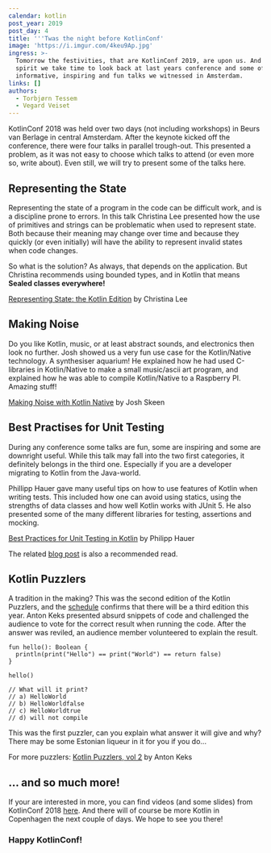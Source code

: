 ```yaml
---
calendar: kotlin
post_year: 2019
post_day: 4
title: '''Twas the night before KotlinConf'
image: 'https://i.imgur.com/4keu9Ap.jpg'
ingress: >-
  Tomorrow the festivities, that are KotlinConf 2019, are upon us. And in that
  spirit we take time to look back at last years conference and some of the
  informative, inspiring and fun talks we witnessed in Amsterdam. 
links: []
authors:
  - Torbjørn Tessem
  - Vegard Veiset
---
```

KotlinConf 2018 was held over two days (not including workshops) in  Beurs van Berlage in central Amsterdam. After the keynote kicked off the conference, there were four talks in parallel trough-out. This presented a problem, as it was not easy to choose which talks to attend (or even more so, write about). Even still, we will try to present some of the talks here. 

## Representing the State

Representing the state of a program in the code can be difficult work, and is a discipline prone to errors. In this talk Christina Lee presented how the use of primitives and strings can be problematic when used to represent state. Both because their meaning may change over time and because they quickly (or even initially) will have the ability to represent invalid states when code changes.  

So what is the solution? As always, that depends on the application. But Christina recommends using bounded types, and in Kotlin that means **Sealed classes everywhere!**

[Representing State: the Kotlin Edition](https://www.youtube.com/watch?v=-lVVfxsRjcY&list=PLQ176FUIyIUbVvFMqDc2jhxS-t562uytr&index=27) by Christina Lee

## Making Noise

Do you like Kotlin, music, or at least abstract sounds, and electronics then look no further. Josh showed us a very fun use case for the Kotlin/Native technology. A synthesiser aquarium! He explained how he had used C-libraries in Kotlin/Native to make a small music/ascii art program, and explained how he was able to compile Kotlin/Native to a Raspberry PI. Amazing stuff! 

[Making Noise with Kotlin Native](https://www.youtube.com/watch?v=vc04QKnryKs) by Josh Skeen

## Best Practises for Unit Testing

During any conference some talks are fun, some are inspiring and some are downright useful. While this talk may fall into the two first categories, it definitely belongs in the third one. Especially if you are a developer migrating to Kotlin from the Java-world. 

Phillipp Hauer gave many useful tips on how to use features of Kotlin when writing tests. This included how one can avoid using statics, using the strengths of data classes and how well Kotlin works with JUnit 5. He also presented some of the many different libraries for testing, assertions and mocking. 

[Best Practices for Unit Testing in Kotlin](https://www.youtube.com/watch?v=RX_g65J14H0) by Philipp Hauer

The related [blog post](https://phauer.com/2018/best-practices-unit-testing-kotlin/) is also a recommended read.

## Kotlin Puzzlers

A tradition in the making? This was the second edition of the Kotlin Puzzlers, and the [schedule](https://kotlinconf.com/talks/6-dec/101328) confirms that there will be a third edition this year. Anton Keks presented absurd snippets of code and challenged the audience to vote for the correct result when running the code. After the answer was reviled, an audience member volunteered to explain the result.    

```
fun hello(): Boolean {
  println(print("Hello") == print("World") == return false)
}

hello()

// What will it print?
// a) HelloWorld
// b) HelloWorldfalse
// c) HelloWorldtrue
// d) will not compile 
```

This was the first puzzler, can you explain what answer it will give and why? There may be some Estonian liqueur in it for you if you do...  

For more puzzlers: [Kotlin Puzzlers, vol 2](https://www.youtube.com/watch?v=Xq9vBZs0j-8) by Anton Keks

## ... and so much more!

If your are interested in more, you can find videos (and some slides) from KotlinConf 2018 [here](https://kotlinconf.com/2018/talks/). And there will of course be more Kotlin in Copenhagen the next couple of days. We hope to see you there!

### Happy KotlinConf!
